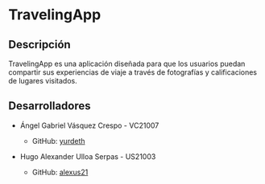 # TravelingApp

## Descripción

TravelingApp es una aplicación diseñada para que los usuarios puedan compartir sus experiencias de viaje a través de fotografías y calificaciones de lugares visitados.

## Desarrolladores

- Ángel Gabriel Vásquez Crespo - VC21007
  - GitHub: [yurdeth](https://github.com/yurdeth)
  
- Hugo Alexander Ulloa Serpas - US21003
  - GitHub: [alexus21](https://github.com/alexus21)
